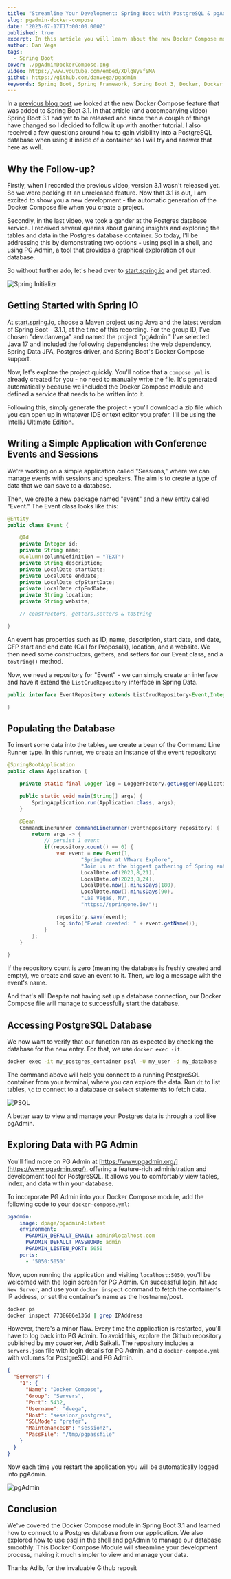```yaml
---
title: "Streamline Your Development: Spring Boot with PostgreSQL & pgAdmin in Docker"
slug: pgadmin-docker-compose
date: "2023-07-17T17:00:00.000Z"
published: true
excerpt: In this article you will learn about the new Docker Compose module in Spring Boot 3.1 and how to connect to a Postgres database from your application. You will also learn how to use psql in the shell and pgAdmin to manage your database.
author: Dan Vega
tags:
  - Spring Boot
cover: ./pgAdminDockerCompose.png
video: https://www.youtube.com/embed/XDlgWyVfSMA
github: https://github.com/danvega/pgadmin
keywords: Spring Boot, Spring Framework, Spring Boot 3, Docker, Docker Compose, PostgreSQL, pgAdmin
---
```



In a [previous blog post](https://danvega.dev/blog/2023/04/26/spring-boot-docker-compose/) we looked at the new Docker Compose feature that was added to Spring Boot 3.1. In that article (and accompanying video) Spring Boot 3.1 had yet to be released and since then a couple of things have changed so I decided to follow it up with another tutorial. I also received a few questions around how to gain visibility into a PostgreSQL database when using it inside of a container so I will try and answer that here as well.

## Why the Follow-up?

Firstly, when I recorded the previous video, version 3.1 wasn't released yet. So we were peeking at an unreleased feature. Now that 3.1 is out, I am excited to show you a new development - the automatic generation of the Docker Compose file when you create a project.

Secondly, in the last video, we took a gander at the Postgres database service. I received several queries about gaining insights and exploring the tables and data in the Postgres database container. So today, I'll be addressing this by demonstrating two options - using psql in a shell, and using PG Admin, a tool that provides a graphical exploration of our database.

So without further ado, let's head over to [start.spring.io](http://start.spring.io/) and get started.

![Spring Initializr](/images/blog/2023/07/12/spring-init.png)

## Getting Started with Spring IO

At [start.spring.io](http://start.spring.io/), choose a Maven project using Java and the latest version of Spring Boot - 3.1.1, at the time of this recording. For the group ID, I've chosen "dev.danvega" and named the project "pgAdmin." I've selected Java 17 and included the following dependencies: the web dependency, Spring Data JPA, Postgres driver, and Spring Boot's Docker Compose support.

Now, let's explore the project quickly. You'll notice that a `compose.yml` is already created for you - no need to manually write the file. It's generated automatically because we included the Docker Compose module and defined a service that needs to be written into it.

Following this, simply generate the project - you'll download a zip file which you can open up in whatever IDE or text editor you prefer. I'll be using the IntelliJ Ultimate Edition.

## Writing a Simple Application with Conference Events and Sessions

We're working on a simple application called "Sessions," where we can manage events with sessions and speakers. The aim is to create a type of data that we can save to a database.

Then, we create a new package named "event" and a new entity called "Event." The Event class looks like this:

```java
@Entity
public class Event {

    @Id
    private Integer id;
    private String name;
    @Column(columnDefinition = "TEXT")
    private String description;
    private LocalDate startDate;
    private LocalDate endDate;
    private LocalDate cfpStartDate;
    private LocalDate cfpEndDate;
    private String location;
    private String website;

    // constructors, getters,setters & toString

}
```

An event has properties such as ID, name, description, start date, end date, CFP start and end date (Call for Proposals), location, and a website. We then need some constructors, getters, and setters for our Event class, and a `toString()` method.

Now, we need a repository for "Event" - we can simply create an interface and have it extend the `ListCrudRepository` interface in Spring Data.

```java
public interface EventRepository extends ListCrudRepository<Event,Integer> {

}
```

## Populating the Database

To insert some data into the tables, we create a bean of the Command Line Runner type. In this runner, we create an instance of the event repository:

```java
@SpringBootApplication
public class Application {

	private static final Logger log = LoggerFactory.getLogger(Application.class);

	public static void main(String[] args) {
		SpringApplication.run(Application.class, args);
	}

	@Bean
	CommandLineRunner commandLineRunner(EventRepository repository) {
		return args -> {
			// persist 1 event
			if(repository.count() == 0) {
				var event = new Event(1,
						"SpringOne at VMware Explore",
						"Join us at the biggest gathering of Spring enthusiasts",
						LocalDate.of(2023,8,21),
						LocalDate.of(2023,8,24),
						LocalDate.now().minusDays(180),
						LocalDate.now().minusDays(90),
						"Las Vegas, NV",
						"https://springone.io/");

				repository.save(event);
				log.info("Event created: " + event.getName());
			}
		};
	}

}
```

If the repository count is zero (meaning the database is freshly created and empty), we create and save an event to it. Then, we log a message with the event's name.

And that's all! Despite not having set up a database connection, our Docker Compose file will manage to successfully start the database.

## Accessing PostgreSQL Database

We now want to verify that our function ran as expected by checking the database for the new entry. For that, we use `docker exec -it`.

```bash
docker exec -it my_postgres_container psql -U my_user -d my_database
```

The command above will help you connect to a running PostgreSQL container from your terminal, where you can explore the data. Run `dt` to list tables, `\c` to connect to a database or `select` statements to fetch data.

![PSQL](/images/blog/2023/07/12/psql.png)

A better way to view and manage your Postgres data is through a tool like pgAdmin.

## Exploring Data with PG Admin

You'll find more on PG Admin at [https://www.pgadmin.org/](https://www.pgadmin.org/), offering a feature-rich administration and development tool for PostgreSQL. It allows you to comfortably view tables, index, and data within your database.

To incorporate PG Admin into your Docker Compose module, add the following code to your `docker-compose.yml`:

```yaml
pgadmin:
    image: dpage/pgadmin4:latest
    environment:
      PGADMIN_DEFAULT_EMAIL: admin@localhost.com
      PGADMIN_DEFAULT_PASSWORD: admin
      PGADMIN_LISTEN_PORT: 5050
    ports:
      - '5050:5050'
```

Now, upon running the application and visiting `localhost:5050`, you'll be welcomed with the login screen for PG Admin. On successful login, hit `Add New Server`, and use your `docker inspect` command to fetch the container's IP address, or set the container's name as the hostname/post.

```bash
docker ps
docker inspect 7738686e136d | grep IPAddress
```

However, there's a minor flaw. Every time the application is restarted, you'll have to log back into PG Admin. To avoid this, explore the Github repository published by my coworker, Adib Saikali. The repository includes a `servers.json` file with login details for PG Admin, and a `docker-compose.yml` with volumes for PostgreSQL and PG Admin.

```json
{
  "Servers": {
    "1": {
      "Name": "Docker Compose",
      "Group": "Servers",
      "Port": 5432,
      "Username": "dvega",
      "Host": "sessionz_postgres",
      "SSLMode": "prefer",
      "MaintenanceDB": "sessionz",
      "PassFile": "/tmp/pgpassfile"
    }
  }
}
```

Now each time you restart the application you will be automatically logged into pgAdmin.

![pgAdmin](/images/blog/2023/07/12/pgadmin.png)

## Conclusion

We've covered the Docker Compose module in Spring Boot 3.1 and learned how to connect to a Postgres database from our application. We also explored how to use psql in the shell and pgAdmin to manage our database smoothly. This Docker Compose Module will streamline your development process, making it much simpler to view and manage your data.

Thanks Adib, for the invaluable Github reposit
